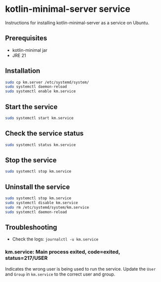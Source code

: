 # kotlin-minimal-server service

Instructions for installing kotlin-minimal-server as a service on Ubuntu.

## Prerequisites

- kotlin-minimal jar
- JRE 21

## Installation

```bash
sudo cp km.server /etc/systemd/system/
sudo systemctl daemon-reload
sudo systemctl enable km.service
```

## Start the service

```bash
sudo systemctl start km.service
```

## Check the service status

```bash
sudo systemctl status km.service
```

## Stop the service

```bash
sudo systemctl stop km.service
```

## Uninstall the service

```bash
sudo systemctl stop km.service
sudo systemctl disable km.service
sudo rm /etc/systemd/system/km.service
sudo systemctl daemon-reload
```

## Troubleshooting

- Check the logs: `journalctl -u km.service`

### km.service: Main process exited, code=exited, status=217/USER

Indicates the wrong user is being used to run the service. Update the `User` and `Group` in `km.service` to the correct user and group.